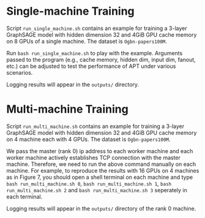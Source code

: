 # Single-machine Training

Script `run_single_machine.sh` contains an example for training a 3-layer GraphSAGE model with hidden dimension 32 and 4GiB GPU cache memory on 8 GPUs of a single machine. The dataset is `Ogbn-papers100M`.

Run `bash run_single_machine.sh` to play with the example. Arguments passed to the program (e.g., cache memory, hidden dim, input dim, fanout, etc.) can be adjusted to test the performance of APT under various scenarios.

Logging results will appear in the `outputs/` directory.

# Multi-machine Training

Script `run_multi_machine.sh` contains an example for training a 3-layer GraphSAGE model with hidden dimension 32 and 4GiB GPU cache memory on 4 machine each with 4 GPUs. The dataset is `Ogbn-papers100M`.

We pass the master (rank 0) ip address to each worker machine and each worker machine actively establishes TCP connection with the master machine. Therefore, we need to run the above command manually on each machine. For example, to reproduce the results with 16 GPUs on 4 machines as in Figure 7, you should open a shell terminal on each machine and type `bash run_multi_machine.sh 0`, `bash run_multi_machine.sh 1`, `bash run_multi_machine.sh 2` and `bash run_multi_machine.sh 3` seperately in each terminal.

Logging results will appear in the `outputs/` directory of the rank 0 machine.
